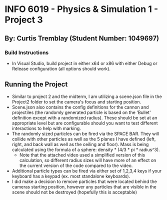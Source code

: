 # INFO 6019 - Physics & Simulation 1 - Project 3
## By: Curtis Tremblay (Student Number: 1049697)


### Build Instructions
- In Visual Studio, build project in either x64 or x86 with either Debug or Release configuration (all options should work).

## Running the Project
- Similar to project 2 and the midterm, I am utilizing a scene.json file in the Project2 folder to set the camera's focus and starting position. 
- Scene.json also contains the config definitions for the cannon and projectiles (the randomly generated particle is based on the 'Bullet' definition except with a randomized radius). These should be set at an appropriate level but are configurable should you want to test different interactions to help with marking.
- The randomly sized particles can be fired via the SPACE BAR. They will collide with other particles as well as the 5 planes I have defined (left, right, and back wall as well as the ceiling and floor). Mass is being calculated using the formula of a sphere: density * (4/3 * pi * radius^3).
	- Note that the attached video used a simplified version of this calculation, so different radius sizes will have more of an effect on the current version of the code compared to the video.
- Additional particle types can be fired via either set of 1,2,3,4 keys if your keyboard has a keypad (ex. most standalone keyboards).
- I did make a decision to remove particles that were located behind the cameras starting position, however any particles that are visible in the scene should not be destroyed (hopefully this is acceptable)